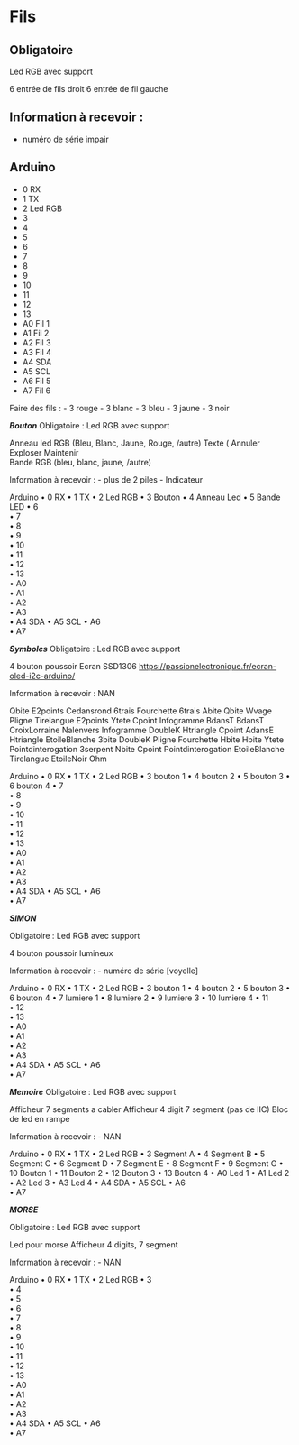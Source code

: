 Fils
=====

Obligatoire
-----
Led RGB avec support


6 entrée de fils droit
6 entrée de fil gauche

Information à recevoir :
--------
* numéro de série impair


Arduino 
-----
* 0	RX
* 1	TX
* 2	Led RGB
* 3	
* 4	
* 5	
* 6	
* 7	
* 8	
* 9	
* 10	
* 11	
* 12	
* 13	
* A0	Fil 1
* A1	Fil 2
* A2	Fil 3
* A3	Fil 4
* A4	SDA
* A5	SCL
* A6	Fil 5
* A7	Fil 6


Faire des fils :	- 3 rouge
		- 3 blanc
		- 3 bleu
		- 3 jaune
		- 3 noir


*******Bouton*******
Obligatoire :
Led RGB avec support


Anneau led RGB (Bleu, Blanc, Jaune, Rouge, /autre)
Texte (	Annuler	Exploser	Maintenir		
Bande RGB (bleu, blanc, jaune, /autre)

Information à recevoir :		- plus de 2 piles
				- Indicateur

Arduino 
•	0	RX
•	1	TX
•	2	Led RGB
•	3	Bouton
•	4	Anneau Led
•	5	Bande LED
•	6	
•	7	
•	8	
•	9	
•	10	
•	11	
•	12	
•	13	
•	A0	
•	A1	
•	A2	
•	A3	
•	A4	SDA
•	A5	SCL
•	A6	
•	A7	



*******Symboles*******
Obligatoire :
Led RGB avec support


4 bouton poussoir
Ecran SSD1306
https://passionelectronique.fr/ecran-oled-i2c-arduino/

Information à recevoir :		NAN


Qbite	E2points	Cedansrond	6trais	Fourchette	6trais
Abite	Qbite	Wvage	Pligne	Tirelangue	E2points
Ytete	Cpoint	Infogramme	BdansT	BdansT	CroixLorraine
Nalenvers	Infogramme	DoubleK	Htriangle	Cpoint	AdansE
Htriangle	EtoileBlanche	3bite	DoubleK	Pligne	Fourchette
Hbite	Hbite	Ytete	Pointdinterogation	3serpent	Nbite
Cpoint	Pointdinterogation	EtoileBlanche	Tirelangue	EtoileNoir	Ohm


Arduino 
•	0	RX
•	1	TX
•	2	Led RGB
•	3	bouton 1
•	4	bouton 2
•	5	bouton 3
•	6	bouton 4
•	7	
•	8	
•	9	
•	10	
•	11	
•	12	
•	13	
•	A0	
•	A1	
•	A2	
•	A3	
•	A4	SDA
•	A5	SCL
•	A6	
•	A7	


*******SIMON*******

Obligatoire :
Led RGB avec support


4 bouton poussoir lumineux

Information à recevoir :		- numéro de série [voyelle]

Arduino 
•	0	RX
•	1	TX
•	2	Led RGB
•	3	bouton 1
•	4	bouton 2
•	5	bouton 3
•	6	bouton 4
•	7	lumiere 1
•	8	lumiere 2
•	9	lumiere 3
•	10	lumiere 4
•	11	
•	12	
•	13	
•	A0	
•	A1	
•	A2	
•	A3	
•	A4	SDA
•	A5	SCL
•	A6	
•	A7	



*******Memoire*******
Obligatoire :
Led RGB avec support


Afficheur 7 segments a cabler
Afficheur 4 digit 7 segment (pas de IIC)
Bloc de led en rampe

Information à recevoir :		- NAN

Arduino 
•	0	RX
•	1	TX
•	2	Led RGB
•	3	Segment A
•	4	Segment B
•	5	Segment C
•	6	Segment D
•	7	Segment E
•	8	Segment F
•	9	Segment G
•	10	Bouton 1
•	11	Bouton 2
•	12	Bouton 3
•	13	Bouton 4
•	A0	Led 1
•	A1	Led 2
•	A2	Led 3
•	A3	Led 4
•	A4	SDA
•	A5	SCL
•	A6	
•	A7	


*******MORSE*******

Obligatoire :
Led RGB avec support


Led pour morse
Afficheur 4 digits, 7 segment


Information à recevoir :		- NAN

Arduino 
•	0	RX
•	1	TX
•	2	Led RGB
•	3	
•	4	
•	5	
•	6	
•	7	
•	8	
•	9	
•	10	
•	11	
•	12	
•	13	
•	A0	
•	A1	
•	A2	
•	A3	
•	A4	SDA
•	A5	SCL
•	A6	
•	A7	

